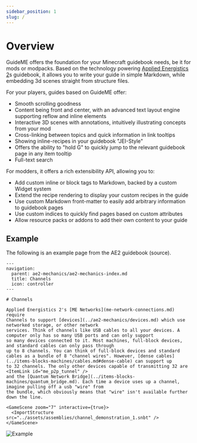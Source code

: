 ```yaml
---
sidebar_position: 1
slug: /
---
```


# Overview

GuideME offers the foundation for your Minecraft guidebook needs, be it for mods or modpacks.
Based on the technology powering [Applied Energistics 2](https://appliedenergistics.org)s guidebook, it allows you to write your guide in simple Markdown, while embedding 3d scenes straight from structure
files.

For your players, guides based on GuideME offer:

- Smooth scrolling goodness
- Content being front and center, with an advanced text layout engine supporting reflow and inline elements
- Interactive 3D scenes with annotations, intuitively illustrating concepts from your mod
- Cross-linking between topics and quick information in link tooltips
- Showing inline-recipes in your guidebook "JEI-Style"
- Offers the ability to "hold G" to quickly jump to the relevant guidebook page in any item tooltip
- Full-text search

For modders, it offers a rich extensibility API, allowing you to:

- Add custom inline or block tags to Markdown, backed by a custom Widget system
- Extend the recipe rendering to display your custom recipes in the guide
- Use custom Markdown front-matter to easily add arbitrary information to guidebook pages
- Use custom indices to quickly find pages based on custom attributes
- Allow resource packs or addons to add their own content to your guide

## Example

The following is an example page from the AE2 guidebook (source).

```
---
navigation:
  parent: ae2-mechanics/ae2-mechanics-index.md
  title: Channels
  icon: controller
---

# Channels

Applied Energistics 2's [ME Networks](me-network-connections.md) require
Channels to support [devices](../ae2-mechanics/devices.md) which use networked storage, or other network
services. Think of channels like USB cables to all your devices. A computer only has so many USB ports and can only support
so many devices connected to it. Most machines, full-block devices, and standard cables can only pass through
up to 8 channels. You can think of full-block devices and standard cables as a bundle of 8 "channel wires". However, [dense cables](../items-blocks-machines/cables.md#dense-cable) can support up
to 32 channels. The only other devices capable of transmitting 32 are <ItemLink id="me_p2p_tunnel" />
and the [Quantum Network Bridge](../items-blocks-machines/quantum_bridge.md). Each time a device uses up a channel, imagine pulling off a usb "wire" from
the bundle, which obviously means that "wire" isn't available further down the line.

<GameScene zoom="7" interactive={true}>
  <ImportStructure src="../assets/assemblies/channel_demonstration_1.snbt" />
</GameScene>
```

![Example](/img/example.png)
